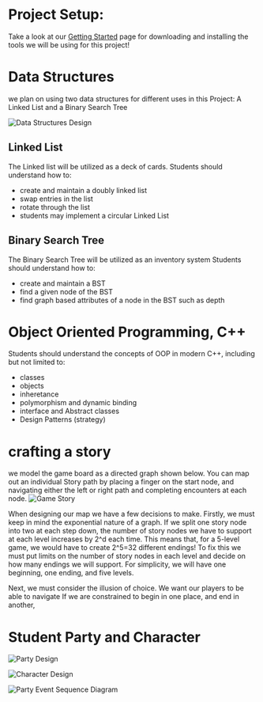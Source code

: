 # Project Setup:
Take a look at our [Getting Started](https://github.com/R2steven/cmpsci236Game/blob/master/docs/GettingStarted.md) page for downloading and installing the tools we will be using for this project!

# Data Structures
we plan on using two data structures for different uses in this Project: A Linked List and a Binary Search Tree

![Data Structures Design](http://www.plantuml.com/plantuml/proxy?cache=no&src=https://raw.githubusercontent.com/r2steven/cmpsci236Game/master/docs/Data_Structures_Design/Data_Structures_Design.iuml)

## Linked List
  The Linked list will be utilized as a deck of cards. Students should understand how to: 
  - create and maintain a doubly linked list
  - swap entries in the list
  - rotate through the list
  - students may implement a circular Linked List

## Binary Search Tree
  The Binary Search Tree will be utilized as an inventory system Students should understand how to:
  - create and maintain a BST
  - find a given node of the BST
  - find graph based attributes of a node in the BST such as depth


# Object Oriented Programming, C++
Students should understand the concepts of OOP in modern C++, including but not limited to:
- classes
- objects
- inheretance
- polymorphism and dynamic binding
- interface and Abstract classes
- Design Patterns (strategy)

# crafting a story
we model the game board as a directed graph shown below. You can map out an individual Story path by placing a finger on the start node, and navigating either the left or right path and completing encounters at each node.
![Game Story](http://www.plantuml.com/plantuml/proxy?cache=no&src=https://raw.githubusercontent.com/R2steven/cmpsci236Game/master/docs/Game_Mechanics/Game_Story.iuml)

When designing our map we have a few decisions to make. Firstly, we must keep in mind the exponential nature of a graph. If we split one story node into two at each step down, the number of story nodes we have to support at each level increases by 2^d each time. This means that, for a 5-level game, we would have to create 2^5=32 different endings! To fix this we must put limits on the number of story nodes in each level and decide on how many endings we will support. For simplicity, we will have one beginning, one ending, and five levels. 

Next, we must consider the illusion of choice. We want our players to be able to navigate If we are constrained to begin in one place, and end in another,

# Student Party and Character

![Party Design](http://www.plantuml.com/plantuml/proxy?cache=no&src=https://raw.githubusercontent.com/R2steven/cmpsci236Game/master/docs/Party_Design/Party_Design.iuml)

![Character Design](http://www.plantuml.com/plantuml/proxy?cache=no&src=https://raw.githubusercontent.com/R2steven/cmpsci236Game/master/docs/Party_Design/Character_Design.iuml)

![Party Event Sequence Diagram](http://www.plantuml.com/plantuml/proxy?cache=no&src=https://raw.githubusercontent.com/R2steven/cmpsci236Game/master/docs/Student_Sequence/Party_Event_seq.iuml)
